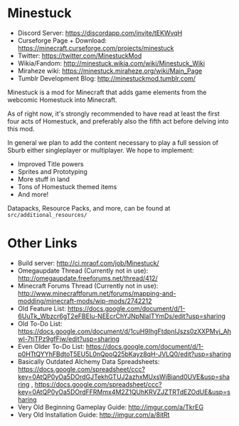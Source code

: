 Minestuck
=========

* Discord Server: https://discordapp.com/invite/tEKWvqH
* Curseforge Page + Download: https://minecraft.curseforge.com/projects/minestuck
* Twitter: https://twitter.com/MinestuckMod
* Wikia/Fandom: http://minestuck.wikia.com/wiki/Minestuck_Wiki
* Miraheze wiki: https://minestuck.miraheze.org/wiki/Main_Page
* Tumblr Development Blog: http://minestuckmod.tumblr.com/


Minestuck is a mod for Minecraft that adds game elements from the webcomic Homestuck into Minecraft.

As of right now, it's strongly recommended to have read at least the first four acts of Homestuck, and preferably also the fifth act before delving into this mod.

In general we plan to add the content necessary to play a full session of Sburb either singleplayer or multiplayer. We hope to implement:
* Improved Title powers
* Sprites and Prototyping
* More stuff in land
* Tons of Homestuck themed items
* And more!

Datapacks, Resource Packs, and more, can be found at `src/additional_resources/`

Other Links
============

* Build server: http://ci.mraof.com/job/Minestuck/
* Omegaupdate Thread (Currently not in use): http://omegaupdate.freeforums.net/thread/412/
* Minecraft Forums Thread (Currently not in use): http://www.minecraftforum.net/forums/mapping-and-modding/minecraft-mods/wip-mods/2742212
* Old Feature List: https://docs.google.com/document/d/1-6UuTk_Wbzcr6gT2eFBEIu-NEEcrChYJNpNlaITYmDs/edit?usp=sharing
* Old To-Do List: https://docs.google.com/document/d/1cuH9IhgFtdpnIJszs0zXXPMvj_Ahwl-7tjTPz9gfFjw/edit?usp=sharing
* Even Older To-Do List: https://docs.google.com/document/d/1-p0HTtQYYhFBdtoT5EU5L0nQpoQ25bKayz8qH-JVLQ0/edit?usp=sharing
* Basically Outdated Alchemy Data Spreadsheets: https://docs.google.com/spreadsheet/ccc?key=0AtQP0yOa5DOrdGJTekhGTUJ2azhxMUxsWjBiand0UVE&usp=sharing , https://docs.google.com/spreadsheet/ccc?key=0AtQP0yOa5DOrdFFRMmx4M2Z1QUhKRVZJZTRTdEZOdUE&usp=sharing
* Very Old Beginning Gameplay Guide: http://imgur.com/a/TkrEG
* Very Old Installation Guide: http://imgur.com/a/8itRt
